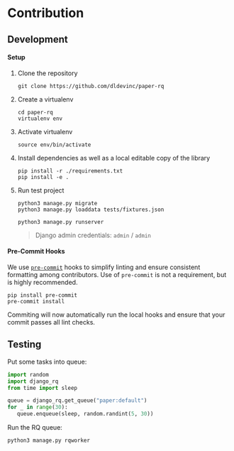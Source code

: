 # Contribution

## Development

#### Setup

1. Clone the repository
    ```shell
    git clone https://github.com/dldevinc/paper-rq
    ```
1. Create a virtualenv
    ```shell
    cd paper-rq
    virtualenv env
    ```
1. Activate virtualenv
    ```shell
    source env/bin/activate
    ```
1. Install dependencies as well as a local editable copy of the library
    ```shell
    pip install -r ./requirements.txt
    pip install -e .
    ```
1. Run test project

    ```shell
    python3 manage.py migrate
    python3 manage.py loaddata tests/fixtures.json
    ```

    ```shell
    python3 manage.py runserver
    ```

    > Django admin credentials: `admin` / `admin`

#### Pre-Commit Hooks

We use [`pre-commit`](https://pre-commit.com/) hooks to simplify linting
and ensure consistent formatting among contributors. Use of `pre-commit`
is not a requirement, but is highly recommended.

```shell
pip install pre-commit
pre-commit install
```

Commiting will now automatically run the local hooks and ensure that
your commit passes all lint checks.

## Testing

Put some tasks into queue:

```python
import random
import django_rq
from time import sleep

queue = django_rq.get_queue("paper:default")
for _ in range(30):
   queue.enqueue(sleep, random.randint(5, 30))
```

Run the RQ queue:

```shell
python3 manage.py rqworker
```
